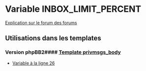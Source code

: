 # Variable INBOX_LIMIT_PERCENT
[Explication sur le forum des forums](http://forum.forumactif.com/t294113-listing-des-variables#INBOX_LIMIT_PERCENT)
## Utilisations dans les templates
### Version phpBB2#### [Template privmsgs_body](subsilver/privmsgs_body.md)
* [Variable à la ligne 26](../subsilver/privmsgs_body.tpl#L26)